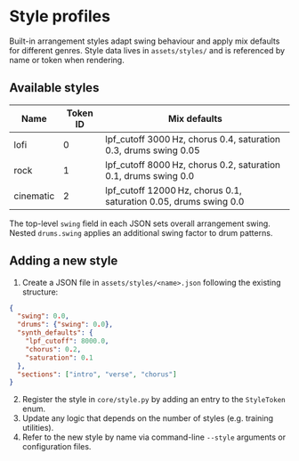 # Style profiles

Built-in arrangement styles adapt swing behaviour and apply mix defaults for different genres. Style data lives in `assets/styles/` and is referenced by name or token when rendering.

## Available styles

| Name | Token ID | Mix defaults |
| --- | --- | --- |
| lofi | 0 | lpf_cutoff 3000 Hz, chorus 0.4, saturation 0.3, drums swing 0.05 |
| rock | 1 | lpf_cutoff 8000 Hz, chorus 0.2, saturation 0.1, drums swing 0.0 |
| cinematic | 2 | lpf_cutoff 12000 Hz, chorus 0.1, saturation 0.05, drums swing 0.0 |

The top-level `swing` field in each JSON sets overall arrangement swing. Nested `drums.swing` applies an additional swing factor to drum patterns.

## Adding a new style

1. Create a JSON file in `assets/styles/<name>.json` following the existing structure:

```json
{
  "swing": 0.0,
  "drums": {"swing": 0.0},
  "synth_defaults": {
    "lpf_cutoff": 8000.0,
    "chorus": 0.2,
    "saturation": 0.1
  },
  "sections": ["intro", "verse", "chorus"]
}
```

2. Register the style in `core/style.py` by adding an entry to the `StyleToken` enum.
3. Update any logic that depends on the number of styles (e.g. training utilities).
4. Refer to the new style by name via command-line `--style` arguments or configuration files.

